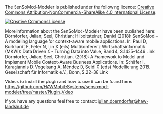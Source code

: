 The SenSoMod-Modeler is published under the following licence:
<a rel="license" href="http://creativecommons.org/licenses/by-nc-sa/4.0/">Creative Commons Attribution-NonCommercial-ShareAlike 4.0 International License</a>.

<a rel="license" href="http://creativecommons.org/licenses/by-nc-sa/4.0/"><img alt="Creative Commons License" style="border-width:0" src="https://i.creativecommons.org/l/by-nc-sa/4.0/88x31.png" /></a>

More information about the SenSoMod-Modeler have been published here:
Dörndorfer, Julian; Seel, Christian; Hilpoltsteiner, Daniel (2018): SenSoMod – A modeling language for context-aware mobile applications. In: Paul D, Burkhardt F, Peter N, Lin X (eds) Multikonferenz Wirtschaftsinformatik (MKWI): Data Driven X - Turning Data into Value, Band 4, S.1435–1446 Link
Dörndorfer, Julian; Seel, Christian. (2018): A Framework to Model and Implement Mobile Context-Aware Business Applications. In: Schäfer I, Karagiannis D, Vogelsang A, Méndez D, Seidl C (eds) Modellierung 2018. Gesellschaft für Informatik e.V., Bonn, S.22–38 Link

Videos to install the plugin and how to use it can be found here:
https://github.com/HAWMobileSystems/sensomod-modeler/tree/master/Plugin_Video

If you have any questions feel free to contact: julian.doerndorfer@haw-landshut.de
